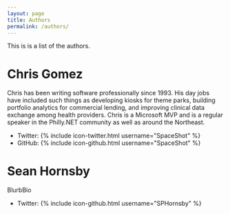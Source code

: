 ```yaml
---
layout: page
title: Authors
permalink: /authors/
---
```


This is is a list of the authors.

# Chris Gomez

Chris has been writing software professionally since 1993. His day jobs have included such things as developing kiosks for theme parks, building portfolio analytics for commercial lending, and improving clinical data exchange among health providers. Chris is a Microsoft MVP and is a regular speaker in the Philly.NET community as well as around the Northeast.

* Twitter: {% include icon-twitter.html username="SpaceShot" %}
* GitHub: {% include icon-github.html username="SpaceShot" %}


# Sean Hornsby 

BlurbBio

* Twitter: {% include icon-github.html username="SPHornsby" %}
